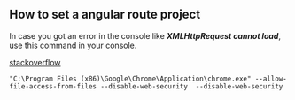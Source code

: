 ## How to set a angular route project

In case you got an error in the console like ***XMLHttpRequest cannot load***, use this command in your console.

[stackoverflow](https://stackoverflow.com/questions/22360700/error-message-xmlhttprequest-cannot-load-cross-origin-requests-are-only-suppor)

```
"C:\Program Files (x86)\Google\Chrome\Application\chrome.exe" --allow-file-access-from-files --disable-web-security  --disable-web-security

 ```

